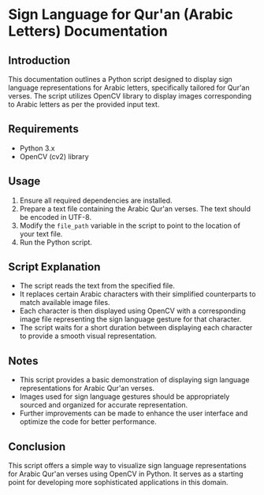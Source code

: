 # Sign Language for Qur'an (Arabic Letters) Documentation

## Introduction
This documentation outlines a Python script designed to display sign language representations for Arabic letters, specifically tailored for Qur'an verses. The script utilizes OpenCV library to display images corresponding to Arabic letters as per the provided input text.

## Requirements
- Python 3.x
- OpenCV (cv2) library

## Usage
1. Ensure all required dependencies are installed.
2. Prepare a text file containing the Arabic Qur'an verses. The text should be encoded in UTF-8.
3. Modify the `file_path` variable in the script to point to the location of your text file.
4. Run the Python script.

## Script Explanation
- The script reads the text from the specified file.
- It replaces certain Arabic characters with their simplified counterparts to match available image files.
- Each character is then displayed using OpenCV with a corresponding image file representing the sign language gesture for that character.
- The script waits for a short duration between displaying each character to provide a smooth visual representation.

## Notes
- This script provides a basic demonstration of displaying sign language representations for Arabic Qur'an verses.
- Images used for sign language gestures should be appropriately sourced and organized for accurate representation.
- Further improvements can be made to enhance the user interface and optimize the code for better performance.

## Conclusion
This script offers a simple way to visualize sign language representations for Arabic Qur'an verses using OpenCV in Python. It serves as a starting point for developing more sophisticated applications in this domain.
